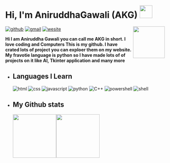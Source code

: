 
# Hi, I'm AniruddhaGawali (AKG) <a href="https://www.gautamkrishnar.com/"><img src="https://media.giphy.com/media/hvRJCLFzcasrR4ia7z/giphy.gif" width="40"></a>

<img align='right' src='https://user-images.githubusercontent.com/5713670/87202985-820dcb80-c2b6-11ea-9f56-7ec461c497c3.gif' width="100">

[![github](https://img.shields.io/badge/AniruddhaGawali-171717?style=flat-square&logo=Github&logoColor=color)](https://github.com/AniruddhaGawali)
[![gmail](https://img.shields.io/badge/aniruddhagawali05@gmail.com-E95439?style=flat-square&logo=Gmail&logoColor=white)](mailto:aniruddhagawali05@gmail.com)
[![wesite](https://img.shields.io/badge/%20🔖-AKG_Site-slateblue?style=flat-square&labelColor=slateblue)](https://aniruddhagawali.github.io/AniruddhaGawali/)

**Hi I am Aniruddha Gawali you can call me AKG in short. I love coding and Computers This is my github. I have crated lots of project you can exploer them on my website. My fravotie language is python so I have made lots of of projects on it like AI, Tkinter application and many more**

- ## Languages I Learn

  
  ![html](https://img.shields.io/badge/-HTML-silver?style=flat-square&logo=html5&logoColor=color)
  ![css](https://img.shields.io/badge/-CSS-silver?style=flat-square&logo=CSS3&logoColor=blue) ![javascript](https://img.shields.io/badge/-Javascript-silver?style=flat-square&logo=Javascript&logoColor=color) ![python](https://img.shields.io/badge/Python-silver?style=flat-square&logo=python&logoColor=color) 
  ![C++](https://img.shields.io/badge/-C++-silver?style=flat-square&logo=c%2b%2b&logoColor=color)
  ![powershell](https://img.shields.io/badge/-Powershell-silver?style=flat-square&logo=powershell&logoColor=color)  ![shell](https://img.shields.io/badge/-Shell-silver?style=flat-square&logo=shell&logoColor=color)

- ## My Github stats
  <a href="https://aniruddhagawali.github.io/AKG-PROJECTS/"><img height="137.3px" src="https://github-readme-stats.vercel.app/api?username=AniruddhaGawali&hide_title=true&hide_border=true&show_icons=true&include_all_commits=true&count_private=true&line_height=21&text_color=000&icon_color=000&bg_color=0,ea6161,ffc64d,fffc4d,52fa5a&theme=graywhite" /><img height="137.3px" src="https://github-readme-stats.vercel.app/api/top-langs/?username=AniruddhaGawali&hide=html&hide_title=true&hide_border=true&layout=compact&langs_count=7&exclude_repo=comp426&text_color=000&icon_color=fff&bg_color=0,52fa5a,4dfcff,c64dff&theme=graywhite"/></a>
